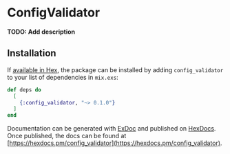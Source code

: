 # ConfigValidator

**TODO: Add description**

## Installation

If [available in Hex](https://hex.pm/docs/publish), the package can be installed
by adding `config_validator` to your list of dependencies in `mix.exs`:

```elixir
def deps do
  [
    {:config_validator, "~> 0.1.0"}
  ]
end
```

Documentation can be generated with [ExDoc](https://github.com/elixir-lang/ex_doc)
and published on [HexDocs](https://hexdocs.pm). Once published, the docs can
be found at [https://hexdocs.pm/config_validator](https://hexdocs.pm/config_validator).

